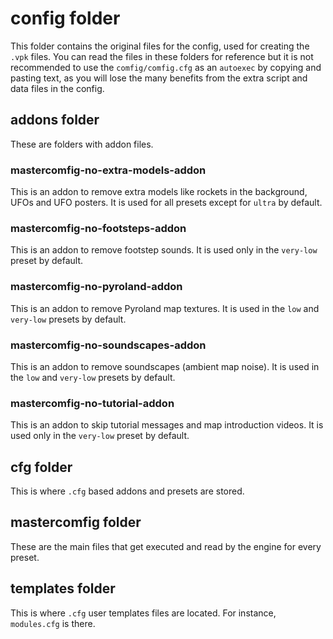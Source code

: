 # config folder
This folder contains the original files for the config, used for creating the `.vpk` files. You can read the files in these folders for reference but it is not recommended to use the `comfig/comfig.cfg` as an `autoexec` by copying and pasting text, as you will lose the many benefits from the extra script and data files in the config.

## addons folder
These are folders with addon files.

### mastercomfig-no-extra-models-addon
This is an addon to remove extra models like rockets in the background, UFOs and UFO posters. It is used for all presets except for `ultra` by default.

### mastercomfig-no-footsteps-addon
This is an addon to remove footstep sounds. It is used only in the `very-low` preset by default.

### mastercomfig-no-pyroland-addon
This is an addon to remove Pyroland map textures. It is used in the `low` and `very-low` presets by default.

### mastercomfig-no-soundscapes-addon
This is an addon to remove soundscapes (ambient map noise). It is used in the `low` and `very-low` presets by default.

### mastercomfig-no-tutorial-addon
This is an addon to skip tutorial messages and map introduction videos. It is used only in the `very-low` preset by default.

## cfg folder
This is where `.cfg` based addons and presets are stored.

## mastercomfig folder
These are the main files that get executed and read by the engine for every preset.

## templates folder
This is where `.cfg` user templates files are located. For instance, `modules.cfg` is there.
